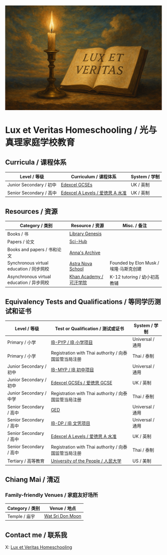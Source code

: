 ![](https://github.com/1arry1iu/lux-et-veritas-homeschooling/blob/main/lux-et-veritas.png)

# Lux et Veritas Homeschooling / 光与真理家庭学校教育

## Curricula / 课程体系

| Level / 等级 | Curriculum / 课程体系 | System / 学制 |
|---|---|---|
| Junior Secondary / 初中 | [Edexcel GCSEs](https://qualifications.pearson.com/en/qualifications/edexcel-gcses.html) | UK / 英制 |
| Senior Secondary / 高中 | [Edexcel A Levels / 爱徳思 A 水准](https://qualifications.pearson.com/en/qualifications/edexcel-a-levels.html) | UK / 英制 |

## Resources / 资源

| Category / 类别 | Resource / 资源 | Misc. / 备注 |
|---|---|---|
| Books / 书 | [Library Genesis](https://libgen.li/) ||
| Papers / 论文 | [Sci-Hub](https://www.sci-hub.ru/) ||
| Books and papers / 书和论文 | [Anna's Archive](https://annas-archive.org/) ||
| Synchronous virtual education / 同步网校 | [Astra Nova School](https://www.astranova.org/) | Founded by Elon Musk / 埃隆·马斯克创建 |
| Asynchronous virtual education / 异步网校 | [Khan Academy / 可汗学院](https://www.khanacademy.org/) | K-12 tutoring / 幼小初高教辅 |

## Equivalency Tests and Qualifications / 等同学历测试和证书

| Level / 等级 | Test or Qualification / 测试或证书 | System / 学制 |
|---|---|---|
| Primary / 小学 | [IB-PYP / IB 小学项目](https://www.ibo.org/programmes/primary-years-programme/) | Universal / 通用 |
| Primary / 小学 | Registration with Thai authority / 向泰国监管当局注册 | Thai / 泰制 |
| Junior Secondary / 初中 | [IB-MYP / IB 初中项目](https://www.ibo.org/programmes/middle-years-programme/) | Universal / 通用 |
| Junior Secondary / 初中 | [Edexcel GCSEs / 爱徳思 GCSE](https://qualifications.pearson.com/en/qualifications/edexcel-gcses.html) | UK / 英制 |
| Junior Secondary / 中学 | Registration with Thai authority / 向泰国监管当局注册 | Thai / 泰制 |
| Senior Secondary / 高中 | [GED](https://www.ged.com/en/) | Universal / 通用 |
| Senior Secondary / 高中 | [IB-DP / IB 文凭项目](https://www.ibo.org/programmes/diploma-programme/) | Universal / 通用 |
| Senior Secondary / 高中 | [Edexcel A Levels / 爱徳思 A 水准](https://qualifications.pearson.com/en/qualifications/edexcel-a-levels.html) | UK / 英制 |
| Senior Secondary / 高中 | Registration with Thai authority / 向泰国监管当局注册 | Thai / 泰制 |
| Tertiary / 高等教育 | [University of the People / 人民大学](https://www.uopeople.edu/) | US / 美制 |

## Chiang Mai / 清迈

### Family-friendly Venues / 家庭友好场所

| Category / 类别 | Venue / 地点 |
|---|---|
| Temple / 庙宇 | [Wat Sri Don Moon](https://maps.app.goo.gl/nYUPTamv3HmmnN548) |

## Contact me / 联系我

X: [Lux et Veritas Homeschooling](https://x.com/_lux_veritas_)
